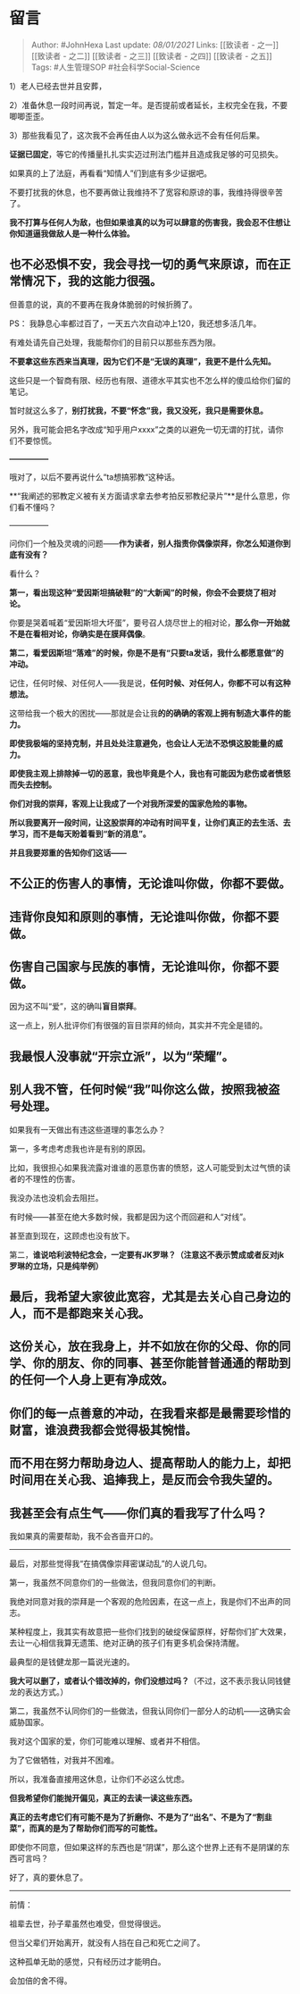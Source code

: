 # 留言

> Author: #JohnHexa 
Last update: *08/01/2021* 
Links: [[致读者 - 之一]] [[致读者 - 之二]] [[致读者 - 之三]] [[致读者 - 之四]] [[致读者 - 之五]]
Tags:  #人生管理SOP #社会科学Social-Science 
  
1）老人已经去世并且安葬，

2）准备休息一段时间再说，暂定一年。是否提前或者延长，主权完全在我，不要唧唧歪歪。

3）那些我看见了，这次我不会再任由人以为这么做永远不会有任何后果。

**证据已固定**，等它的传播量扎扎实实迈过刑法门槛并且造成我足够的可见损失。

如果真的上了法庭，再看看“知情人”们到底有多少证据吧。

  

不要打扰我的休息，也不要再做让我维持不了宽容和原谅的事，我维持得很辛苦了。

**我不打算与任何人为敌，也但如果谁真的以为可以肆意的伤害我，我会忍不住想让你知道逼我做敌人是一种什么体验。**

## 也不必恐惧不安，我会寻找一切的勇气来原谅，而在正常情况下，我的这能力很强。

但善意的说，真的不要再在我身体脆弱的时候折腾了。

  

PS： 我静息心率都过百了，一天五六次自动冲上120，我还想多活几年。

  

有难处请先自己处理，我能帮你们的目前只以那些东西为限。

**不要拿这些东西来当真理，因为它们不是“无误的真理”，我更不是什么先知。**

这些只是一个智商有限、经历也有限、道德水平其实也不怎么样的傻瓜给你们留的笔记。

  

暂时就这么多了，**别打扰我，不要“怀念”我，我又没死，我只是需要休息。**

  

另外，我可能会把名字改成“知乎用户xxxx”之类的以避免一切无谓的打扰，请你们不要惊慌。

**—————**

哦对了，以后不要再说什么“ta想搞邪教“这种话。

**“我阐述的邪教定义被有关方面请求拿去参考拍反邪教纪录片”**是什么意思，你们看不懂吗？

—————

问你们一个触及灵魂的问题——**作为读者，别人指责你偶像崇拜，你怎么知道你到底有没有？**

看什么？

**第一，看出现这种“爱因斯坦搞破鞋”的“大新闻”的时候，你会不会要烧了相对论。**

你要是哭着喊着“爱因斯坦大坏蛋”，要号召人烧尽世上的相对论，**那么你一开始就不是在看相对论，你确实是在膜拜偶像**。

**第二，看爱因斯坦“落难”的时候，你是不是有“只要ta发话，我什么都愿意做”的冲动。**

记住，任何时候、对任何人——我是说，**任何时候、对任何人，你都不可以有这种想法。**

这带给我一个极大的困扰——那就是会让我**的的确确的客观上拥有制造大事件的能力。**

**即使我极端的坚持克制，并且处处注意避免，也会让人无法不恐惧这股能量的威力。**

**即使我主观上排除掉一切的恶意，我也毕竟是个人，我也有可能因为悲伤或者愤怒而失去控制。**

**你们对我的崇拜，客观上让我成了一个对我所深爱的国家危险的事物。**

**所以我要离开一段时间，让这股崇拜的冲动有时间平复，让你们真正的去生活、去学习，而不是每天盼着看到“新的消息”。**

**并且我要郑重的告知你们这话——**

## **不公正的伤害人的事情，无论谁叫你做，你都不要做。**

## **违背你良知和原则的事情，无论谁叫你做，你都不要做。**

## 伤害自己国家与民族的事情，无论谁叫你，你都不要做。

因为这不叫“爱”，这的确叫**盲目崇拜**。

这一点上，别人批评你们有很强的盲目崇拜的倾向，其实并不完全是错的。

## **我最恨人没事就“开宗立派”，以为“荣耀”。**

  

## 别人我不管，任何时候“我”叫你这么做，按照我被盗号处理。

如果我有一天做出有违这些道理的事怎么办？

第一，多考虑考虑我也许是有别的原因。

比如，我很担心如果我流露对谁谁的恶意伤害的愤怒，这人可能受到太过气愤的读者的不理性的伤害。

我没办法也没机会去阻拦。

有时候——甚至在绝大多数时候，我都是因为这个而回避和人“对线”。

甚至直到现在，这顾虑也没有放下。

  

第二，**谁说哈利波特纪念会，一定要有JK罗琳？（注意这不表示赞成或者反对jk罗琳的立场，只是纯举例）**

  

## **最后，我希望大家彼此宽容，尤其是去关心自己身边的人，而不是都跑来关心我。**

## **这份关心，放在我身上，并不如放在你的父母、你的同学、你的朋友、你的同事、甚至你能普普通通的帮助到的任何一个人身上更有净成效。**

## 你们的每一点善意的冲动，在我看来都是最需要珍惜的财富，谁浪费我都会觉得极其惋惜。

## 而不用在努力帮助身边人、提高帮助人的能力上，却把时间用在关心我、追捧我上，是反而会令我失望的。

## 我甚至会有点生气——**你们真的看我写了什么吗**？

我如果真的需要帮助，我不会吝啬开口的。

---

最后，对那些觉得我“在搞偶像崇拜密谋动乱”的人说几句。

第一，我虽然不同意你们的一些做法，但我同意你们的判断。

我绝对同意对我的崇拜是一个客观的危险因素，在这一点上，我是你们不出声的同志。

某种程度上，我其实有故意把一些你们找到的破绽保留原样，好帮你们扩大效果，去让一心相信我算无遗策、绝对正确的孩子们有更多机会保持清醒。

最典型的是钱健龙那一篇说光速的。

**我大可以删了，或者认个错改掉的，你们没想过吗？**（不过，这不表示我认同钱健龙的表达方式。）

第二，我虽然不认同你们的一些做法，但我认同你们一部分人的动机——这确实会威胁国家。

我对这个国家的爱，你们可能难以理解、或者并不相信。

为了它做牺牲，对我并不困难。

所以，我准备直接用这休息，让你们不必这么忧虑。

**但我希望你们能抛开偏见，真正的去读一读这些东西。**

**真正的去考虑它们有可能不是为了折磨你、不是为了“出名”、不是为了“割韭菜”，而真的是为了帮助你们而写的可能性。**

即使你不同意，但如果这样的东西也是“阴谋”，那么这个世界上还有不是阴谋的东西可言吗？

  

好了，真的要休息了。

---

前情：

祖辈去世，孙子辈虽然也难受，但觉得很远。  
  
但当父辈们开始离开，就没有人挡在自己和死亡之间了。  
  
这种孤单无助的感觉，只有经历过才能明白。  
  
会加倍的舍不得。